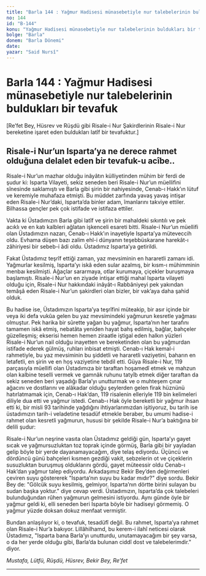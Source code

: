 ```yaml
---
title: "Barla 144 : Yağmur Hadisesi münasebetiyle nur talebelerinin buldukları bir tevafuk"
no: 144
id: "B-144"
konu: "Yağmur Hadisesi münasebetiyle nur talebelerinin buldukları bir tevafuk"
bolge: "Barla"
donem: "Barla Dönemi"
date: 
yazar: "Said Nursî"
---
```


# Barla 144 : Yağmur Hadisesi münasebetiyle nur talebelerinin buldukları bir tevafuk

<p class="takdim">[Re’fet Bey, Hüsrev ve Rüşdü gibi Risale-i Nur Şakirdlerinin Risale-i Nur bereketine işaret eden buldukları latîf bir tevafuktur.]</p>

## Risale-i Nur’un Isparta’ya ne derece rahmet olduğuna delalet eden bir tevafuk-u acîbe..

Risale-i Nur’un mazhar olduğu inâyâtın külliyetinden mühim bir ferdi de şudur ki: Isparta Vilayeti, sekiz seneden beri Risale-i Nur’un müellifini sînesinde saklamıştı ve Barla gibi şirin bir nahiyesinde, Cenab-ı Hakk’ın lütuf ve keremiyle muhafaza etmişti. Bu müddet zarfında yavaş yavaş intişar eden Risale-i Nur’daki, Isparta’da binler adam, îmanlarını takviye ettiler. Bilhassa gençler pek çok istifade ve istifaza ettiler.

Vakta ki Üstadımızın Barla gibi latîf ve şirin bir mahaldeki sıkıntılı ve pek acıklı ve en katı kalbleri ağlatan işkenceli esareti bitti. Risale-i Nur’un müellifi olan Üstadımızın nazarı, Cenab-ı Hakk’ın inayetiyle Isparta’ya müteveccih oldu. Evhama düşen bazı zalim ehl-i dünyanın teşebbüskarane harekât-ı zâhiriyesi bir sebeb-i âdi oldu. Üstadımız Isparta’ya getirildi.

Fakat Üstadımız teşrîf ettiği zaman, yaz mevsiminin en hararetli zamanı idi. Yağmurlar kesilmiş, Isparta’yı iskâ eden sular azalmış, bir kısm-ı mühimminin menbaı kesilmişti. Ağaçlar sararmaya, otlar kurumaya, çiçekler buruşmaya başlamıştı. Risale-i Nur’un en ziyade intişar ettiği mahal Isparta vilayeti olduğu için, Risale-i Nur hakkındaki inâyât-ı Rabbâniyeyi pek yakından temâşâ eden Risale-i Nur’un şakirdleri olan bizler, bir vak’aya daha şahid olduk.

Bu hadise ise, Üstadımızın Isparta’ya teşrîfini müteakip, bir asır içinde bir veya iki defa vukûa gelen bu yaz mevsimindeki yağmurun kesretle yağması olmuştur. Pek harika bir sûrette yağan bu yağmur, Isparta’nın her tarafını tamamen iskâ etmiş, nebatâta yeniden hayat bahş edilmiş, bağlar, bahçeler güzelleşmiş; ekserisi hemen hemen ziraatle iştigal eden halkın yüzleri Risale-i Nur’un nail olduğu inayetten ve bereketinden olan bu yağmurdan istifade ederek gülmüş, ruhları inbisat etmişti. Cenab-ı Hak kemal-i rahmetiyle, bu yaz mevsiminin bu şiddetli ve hararetli vaziyetini, baharın en letafetli, en şirin ve en hoş vaziyetine tebdil etti. Güya Risale-i Nur, 119 parçasıyla müellifi olan Üstadımıza bir taraftan hoşamedî etmek ve mahzun olan kalbine teselli vermek ve gamnâk ruhunu tatyîb etmek diğer taraftan da sekiz seneden beri yaşadığı Barla’yı unutturmak ve o muhteşem çınar ağacını ve dostlarını ve alâkadar olduğu şeylerden gelen firak hüznünü hatırlatmamak için, Cenab-ı Hak’dan, 119 risalenin elleriyle 119 bin kelimeleri diliyle dua etti ve yağmur istedi. Cenab-ı Hak öyle bereketli bir yağmur ihsan etti ki, bir misli 93 tarihinde yağdığını ihtiyarlarımızdan işitiyoruz, bu tarih ise üstadımızın tarih-i veladetine tesadüf etmekle beraber, bu umumi hadise-i rahmet olan kesretli yağmurun, hususi bir şekilde Risale-i Nur’a baktığına bir delili şudur:

Risale-i Nur’un neşrine vasıta olan Üstadımız geldiği gün, Isparta’yı gayet sıcak ve yağmursuzluktan toz toprak içinde görmüş, Barla gibi bir yayladan gelip böyle bir yerde dayanamayacağım, diye telaş ediyordu. Üçüncü ve dördüncü günü bahçeleri kısmen gezdiği vakit, sebzelerin ot ve çiçeklerin susuzluktan buruşmuş olduklarını gördü, gayet müteessir oldu Cenab-ı Hak’dan yağmur talep ediyordu. Arkadaşımız Bekir Bey’den değirmenleri çeviren suyu göstererek "Isparta’nın suyu bu kadar mıdır?" diye sordu. Bekir Bey de: "Gölcük suyu kesilmiş, gelmiyor. Isparta’nın dörtte birini sulayan bu sudan başka yoktur." diye cevap verdi. Üstadımızın, Isparta’da çok talebeleri bulunduğundan rûhen yağmurun gelmesini istiyordu. Aynı günde öyle bir yağmur geldi ki, elli seneden beri Isparta böyle bir hadiseyi görmemiş. O yağmur yüzde doksan dokuz menfaat vermiştir.

Bundan anlaşılıyor ki, o tevafuk, tesadüfî değil. Bu rahmet, Isparta’ya rahmet olan Risale-i Nur’a bakıyor. Lillâhilhamd, bu kerem-i ilahî neticesi olarak Üstadımız, "Isparta bana Barla’yı unutturdu, unutamayacağım bir şey varsa, o da her yerde olduğu gibi, Barla’da bulunan ciddî dost ve talebelerimdir." diyor.

*Mustafa, Lütfü, Rüşdü, Hüsrev, Bekir Bey, Re’fet*

***

